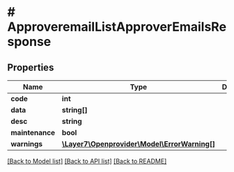 # # ApproveremailListApproverEmailsResponse

## Properties

Name | Type | Description | Notes
------------ | ------------- | ------------- | -------------
**code** | **int** |  | [optional]
**data** | **string[]** |  | [optional]
**desc** | **string** |  | [optional]
**maintenance** | **bool** |  | [optional]
**warnings** | [**\Layer7\Openprovider\Model\ErrorWarning[]**](ErrorWarning.md) |  | [optional]

[[Back to Model list]](../../README.md#models) [[Back to API list]](../../README.md#endpoints) [[Back to README]](../../README.md)
